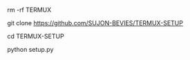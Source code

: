 rm -rf TERMUX 

git clone https://github.com/SUJON-BEVIES/TERMUX-SETUP 

cd TERMUX-SETUP 

python setup.py
